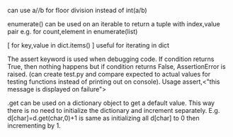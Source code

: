 can use a//b for floor division instead of int(a/b)

enumerate() can be used on an iterable to return a tuple with index,value pair e.g. for count,element in enumerate(list)

[  for key,value in dict.items()  ] useful for iterating in dict

The assert keyword is used when debugging code. If condition returns True, then nothing happens but if condition returns False, AssertionError is raised. (can create test.py and compare expected to actual values for testing functions instead of printing out on console).
Usage assert<statement>,<"this message is displayed on failure">

.get can be used on a dictionary object to get a default value. This way there is no need to initialize the dictionary and increment separately. E.g. d[char]=d.get(char,0)+1
is same as initializing all d[char] to 0 then incrementing by 1.
